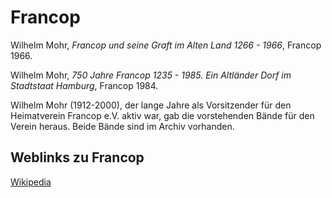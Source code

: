 # Francop

Wilhelm Mohr, *Francop und seine Graft im Alten Land 1266 - 1966*, Francop 1966.

Wilhelm Mohr, *750 Jahre Francop 1235 - 1985. Ein Altländer Dorf im Stadtstaat Hamburg*, Francop 1984.

Wilhelm Mohr (1912-2000), der lange Jahre als Vorsitzender für den Heimatverein Francop e.V. aktiv war, gab die vorstehenden Bände für den Verein heraus. Beide Bände sind im Archiv vorhanden.


## Weblinks zu Francop
[Wikipedia](https://de.wikipedia.org/wiki/Hamburg-Francop)
